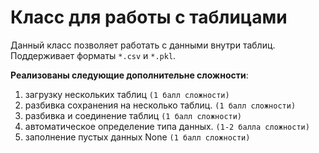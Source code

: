 # Класс для работы с таблицами
Данный класс позволяет работать с данными внутри таблиц. Поддерживает форматы `*.csv` и `*.pkl`.

**Реализованы следующие дополнительне сложности**:
1. загрузку нескольких таблиц `(1 балл сложности)`
2. разбивка сохранения на несколько таблиц. `(1 балл сложности)`
3. разбивка и соединение таблиц `(1 балл сложности)`
4. автоматическое определение типа данных. `(1-2 балла сложности)`
5. заполнение пустых данных None `(1 балл сложности)`
